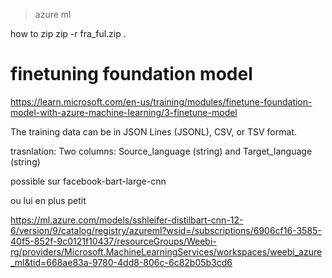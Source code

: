 > azure ml

how to zip
zip -r fra_ful.zip . 

# finetuning foundation model
https://learn.microsoft.com/en-us/training/modules/finetune-foundation-model-with-azure-machine-learning/3-finetune-model

The training data can be in JSON Lines (JSONL), CSV, or TSV format.

trasnlation: Two columns: Source_language (string) and Target_language (string)

possible sur facebook-bart-large-cnn

ou lui en plus petit

https://ml.azure.com/models/sshleifer-distilbart-cnn-12-6/version/9/catalog/registry/azureml?wsid=/subscriptions/6906cf16-3585-40f5-852f-9c0121f10437/resourceGroups/Weebi-rg/providers/Microsoft.MachineLearningServices/workspaces/weebi_azure_ml&tid=668ae83a-9780-4dd8-806c-6c82b05b3cd6
